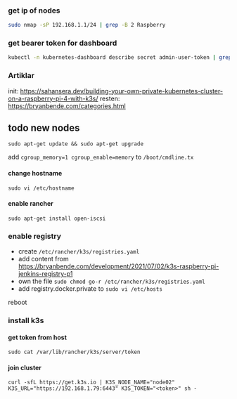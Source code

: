 ### get ip of nodes 
```sh
sudo nmap -sP 192.168.1.1/24 | grep -B 2 Raspberry
```

### get bearer token for dashboard
```sh
kubectl -n kubernetes-dashboard describe secret admin-user-token | grep '^token'
```

### Artiklar
init: https://sahansera.dev/building-your-own-private-kubernetes-cluster-on-a-raspberry-pi-4-with-k3s/
resten: https://bryanbende.com/categories.html


## todo new nodes
```
sudo apt-get update && sudo apt-get upgrade
```

add `cgroup_memory=1 cgroup_enable=memory` to `/boot/cmdline.tx`

#### change hostname
```
sudo vi /etc/hostname
```
  
#### enable rancher
```
sudo apt-get install open-iscsi
```

### enable registry
- create `/etc/rancher/k3s/registries.yaml`
- add content from https://bryanbende.com/development/2021/07/02/k3s-raspberry-pi-jenkins-registry-p1
- own the file `sudo chmod go-r /etc/rancher/k3s/registries.yaml`
- add registry.docker.private to `sudo vi /etc/hosts`

 reboot

### install k3s
#### get token from host 
```
sudo cat /var/lib/rancher/k3s/server/token
```
#### join cluster
```
curl -sfL https://get.k3s.io | K3S_NODE_NAME="node02" K3S_URL="https://192.168.1.79:6443" K3S_TOKEN="<token>" sh -
```


  